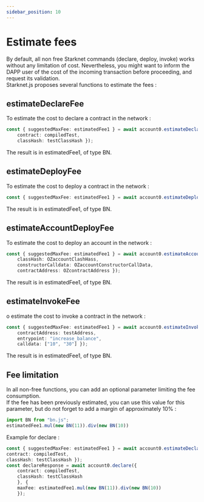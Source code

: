 ```yaml
---
sidebar_position: 10
---
```

# Estimate fees
By default, all non free Starknet commands (declare, deploy, invoke) works without any limitation of cost. Nevertheless, you might want to inform the DAPP user of the cost of the incoming transaction before proceeding, and request its validation.  
Starknet.js proposes several functions to estimate the fees :  
## estimateDeclareFee
To estimate the cost to declare a contract in the network : 
```typescript
const { suggestedMaxFee: estimatedFee1 } = await account0.estimateDeclareFee({ 
	contract: compiledTest, 
	classHash: testClassHash });
```
The result is in estimatedFee1, of type BN.
## estimateDeployFee
To estimate the cost to deploy a contract in the network : 
```typescript
const { suggestedMaxFee: estimatedFee1 } = await account0.estimateDeployFee({ classHash: testClassHash });
```
The result is in estimatedFee1, of type BN.
## estimateAccountDeployFee
To estimate the cost to deploy an account in the network : 
```typescript
const { suggestedMaxFee: estimatedFee1 } = await account0.estimateAccountDeployFee({ 
	classHash: OZaccountClashHass, 
	constructorCalldata: OZaccountConstructorCallData,
	contractAddress: OZcontractAddress });
```
The result is in estimatedFee1, of type BN.

## estimateInvokeFee
o estimate the cost to invoke a contract in the network : 
```typescript
const { suggestedMaxFee: estimatedFee1 } = await account0.estimateInvokeFee({ 
	contractAddress: testAddress, 
	entrypoint: "increase_balance", 
	calldata: ["10", "30"] });
```
The result is in estimatedFee1, of type BN.



## Fee limitation
In all non-free functions, you can add an optional parameter limiting the fee consumption.  
If the fee has been previously estimated, you can use this value for this parameter, but do not forget to add a margin of approximately 10% :
```typescript
import BN from "bn.js";
estimatedFee1.mul(new BN(11)).div(new BN(10))
```
Example for declare :
```typescript
const { suggestedMaxFee: estimatedFee1 } = await account0.estimateDeclareFee({ 
contract: compiledTest, 
classHash: testClassHash });
const declareResponse = await account0.declare({ 
	contract: compiledTest, 
	classHash: testClassHash 
	}, { 
	maxFee: estimatedFee1.mul(new BN(11)).div(new BN(10)) 
	});